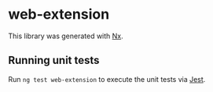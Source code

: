# web-extension

This library was generated with [Nx](https://nx.dev).

## Running unit tests

Run `ng test web-extension` to execute the unit tests via [Jest](https://jestjs.io).
